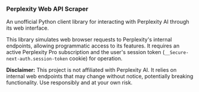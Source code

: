 ### Perplexity Web API Scraper

An unofficial Python client library for interacting with Perplexity AI through its web interface.

This library simulates web browser requests to Perplexity's internal endpoints, allowing programmatic access to its features. It requires an active Perplexity Pro subscription and the user's session token (`__Secure-next-auth.session-token` cookie) for operation.

**Disclaimer:** This project is not affiliated with Perplexity AI. It relies on internal web endpoints that may change without notice, potentially breaking functionality. Use responsibly and at your own risk.
